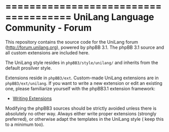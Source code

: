 =====================================
UniLang Language Community - Forum
=====================================

This repository contains the source code for the UniLang forum
(http://forum.unilang.org), powered by phpBB 3.1. The phpBB 3.1 source and all
custom extensions are included here.

The UniLang style resides in ``phpBB3/style/unilang/`` and inherits from the
default prosilver style.

Extensions reside in ``phpBB3/ext``. Custom-made UniLang extensions are in
``phpBB3/ext/unilang``. If you want to write a new extension or edit an
existing one, please familiarize yourself with the phpBB3.1 extension framework:

 * [Writing Extensions](https://www.phpbb.com/extensions/writing/)

Modifying the phpBB3 sources should be strictly avoided unless there is
absolutely no other way. Always either write proper extensions (strongly
preferred), or otherwise adapt the templates in the UniLang style ( keep this
to a minimum too).




